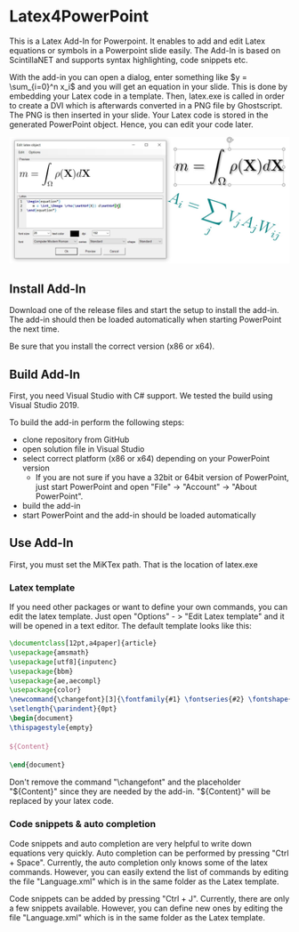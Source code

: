 # Latex4PowerPoint
This is a Latex Add-In for Powerpoint. It enables to add and edit Latex equations or symbols in a Powerpoint slide easily. The Add-In is based on ScintillaNET and supports syntax highlighting, code snippets etc.

With the add-in you can open a dialog, enter something like $y = \sum_{i=0}^n x_i$ and you will get an equation in your slide. This is done by embedding  your Latex code in a template. Then, latex.exe is called in order to create a DVI which is afterwards converted in a PNG file by Ghostscript. The PNG is then inserted in your slide. Your Latex code is stored in  the generated PowerPoint object. Hence, you can edit your code later.

![screenshot](screenshot.jpg)

## Install Add-In

Download one of the release files and start the setup to install the add-in. The add-in should then be loaded automatically when starting PowerPoint the next time. 

Be sure that you install the correct version (x86 or x64).

## Build Add-In

First, you need Visual Studio with C# support. We tested the build using Visual Studio 2019. 

To build the add-in perform the following steps:

* clone repository from GitHub
* open solution file in Visual Studio
* select correct platform (x86 or x64) depending on your PowerPoint version
  * If you are not sure if you have a 32bit or 64bit version of PowerPoint, just start PowerPoint and open "File" -> "Account" -> "About PowerPoint".
* build the add-in
* start PowerPoint and the add-in should be loaded automatically

## Use Add-In

First, you must set the MiKTex path. That is the location of latex.exe

### Latex template

If you need other packages or want to define your own commands, you can edit the latex template. Just open "Options" - > "Edit Latex template" and it will be opened in a text editor. The default template looks like this:

```tex
\documentclass[12pt,a4paper]{article}
\usepackage{amsmath} 
\usepackage[utf8]{inputenc} 
\usepackage{bbm} 
\usepackage{ae,aecompl} 
\usepackage{color}
\newcommand{\changefont}[3]{\fontfamily{#1} \fontseries{#2} \fontshape{#3} \selectfont}
\setlength{\parindent}{0pt}
\begin{document} 
\thispagestyle{empty}

${Content}

\end{document}
```

Don't remove the command "\changefont" and the placeholder "${Content}" since they are needed by the add-in. "${Content}" will be replaced by your latex code.

### Code snippets & auto completion

Code snippets and auto completion are very helpful to write down equations very quickly. Auto completion can be performed by pressing "Ctrl + Space". Currently, the auto completion only knows some of the latex commands. However, you can easily extend the list of commands by editing the file "Language.xml" which is in the same folder as the Latex template. 

Code snippets can be added by pressing "Ctrl + J".  Currently, there are only a few snippets available. However, you can define new ones by editing the file "Language.xml" which is in the same folder as the Latex template. 


